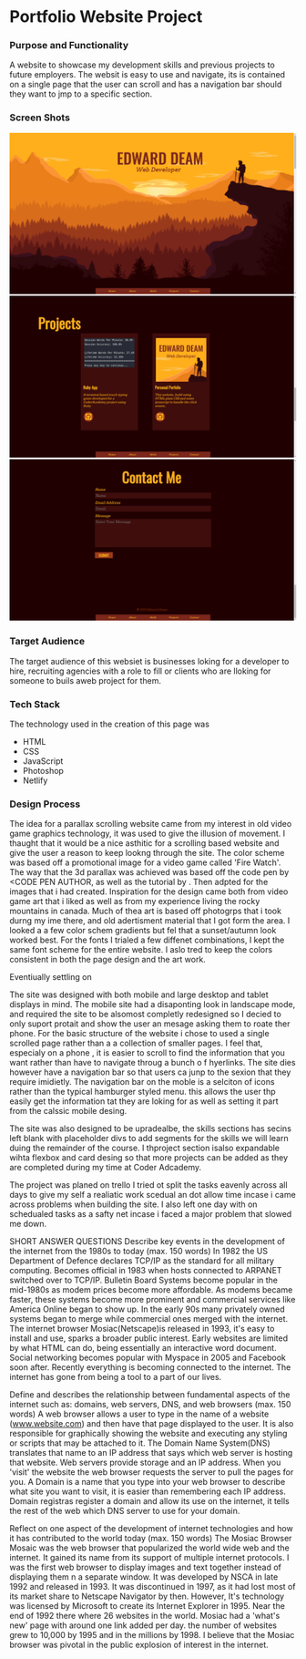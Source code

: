 # Portfolio Website Project
### Purpose and Functionality
A website to showcase my development skills and previous projects to future employers. The websit is easy to use and navigate, its is contained on a single page that the user can scroll and has a navigation bar should they want to jmp to a specific section. 
### Screen Shots
![HomePage](./docs/Homepage.png)
![ProjectPage](./docs/ProjectPage.png)
![ProjectPage](./docs/ContactPage.png)
### Target Audience
The target audience of this websiet is businesses loking for a developer to hire, recruiting agencies with a role to fill or clients who are lloking for someone to buils aweb project for them.
### Tech Stack
The technology used in the creation of this page was
- HTML
- CSS
- JavaScript
- Photoshop
- Netlify

### Design Process
The idea for a parallax scrolling website came from my interest in old video game graphics technology, it was used to give the illusion of movement. I thaught that it would be a nice asthitic for a scrolling based website and give the user a reason to keep lookng through the site.
The color scheme was based off a promotional image for a video game called 'Fire Watch'. 
<IMG OF FIREWATCH PAGE>
The way that the 3d parallax was achieved was based off the code pen 
<CODEPEN LINK> by <CODE PEN AUTHOR, as well as the tutorial by <TUT AUTOHOR> <TUT LINK>. Then adpted for the images that i had created. Inspiration for the design came both from video game art that i liked as well as from my experience living the rocky mountains in canada. Much of thea art is based off photogrps that i took durng my ime there, and old adertisment material that I got form the area.
I looked a a few color schem gradients but fel that a sunset/autumn look worked best. For the fonts I trialed a few diffenet combinations, I kept the same font scheme for the entire website. I aslo tred to keep the colors consistent in both the page design and the art work.

<FONTS>
Eventiually settling on <FNOT NAMES>

The site was designed with both mobile and large desktop and tablet displays in mind. The mobile site had a disaponting look in landscape mode, and required the site to be alsomost completly redesigned so I decied to only suport protait and show the user an mesage asking them to roate ther phone.
For the basic structure of the website i chose to used a single scrolled page rather than a a collection of smaller pages. I feel that, especialy on a phone , it is easier to scroll to find the information that you want rather than have to navigate throug a bunch o f hyerlinks. The site dies however have a navigation bar so that users ca junp to the sexion that they require imidietly. The navigation bar on the moble is a selciton of icons rather than the typical hamburger styled menu. this allows the user thp easily get the information tat they are loking for as well as setting it part from the calssic mobile desing.

The site was also designed to be upradealbe, the skills sections has secins left blank with placeholder divs to add segments for the skills we will learn duing the remainder of the course. I thproject section isalso expandable wihta  flexbox and card desing so that more projects can be added as they are completed during my time at Coder Adcademy.

The project was planed on trello
<TRELLO IMG>
I tried ot split the tasks eavenly across all days to give my self a realiatic work scedual an dot allow time incase i came across problems when building the site. I also left one day with on schedualed tasks as a safty net incase i faced a major problem that slowed me down.

SHORT ANSWER QUESTIONS
Describe key events in the development of the internet from the 1980s to today (max. 150 words)
In 1982 the US Department of Defence declares TCP/IP as the standard for all military computing. Becomes official in 1983 when hosts connected to ARPANET switched over to TCP/IP.
Bulletin Board Systems become popular in the mid-1980s as modem prices become more affordable. As modems became faster, these systems become more prominent and commercial services like America Online began to show up. In the early 90s many privately owned systems began to merge while commercial ones merged with the internet.
The internet browser Mosiac(Netscape)is released in 1993, it's easy to install and use, sparks a broader public interest. Early websites are limited by what HTML can do, being essentially an interactive word document.
Social networking becomes popular with Myspace in 2005 and Facebook soon after.
Recently everything is becoming connected to the internet. The internet has gone from being a tool to a part of our lives.

Define and describes the relationship between fundamental aspects of the internet such as: domains, web servers, DNS, and web browsers (max. 150 words)
A web browser allows a user to type in the name of a website (www.website.com) and then have that page displayed to the user. It is also responsible for graphically showing the website and executing any styling or scripts that may be attached to it. The Domain Name System(DNS) translates that name to an IP address that says which web server is hosting that website. Web servers provide storage and an IP address. When you 'visit' the website the web browser requests the server to pull the pages for you. A Domain is a name that you type into your web browser to describe what site you want to visit, it is easier than remembering each IP address. Domain registras register a domain and allow its use on the internet, it tells the rest of the web which DNS server to use for your domain.

Reflect on one aspect of the development of internet technologies and how it has contributed to the world today (max. 150 words)
The Mosiac Browser
Mosaic was the web browser that popularized the world wide web and the internet. It gained its name from its support of multiple internet protocols. I was the first web browser to display images and text together instead of displaying them n a separate window. It was developed by NSCA in late 1992 and released in 1993. It was discontinued in 1997, as it had lost most of its market share to Netscape Navigator by then. However,  It's technology was licensed by Microsoft to create its Internet Explorer in 1995.
Near the end of 1992 there where 26 websites in the world. Mosiac had a 'what's new' page with around one link added per day. the number of websites grew to 10,000 by 1995 and in the millions by 1998. I believe that the Mosiac browser was pivotal in the public explosion of interest in the internet.